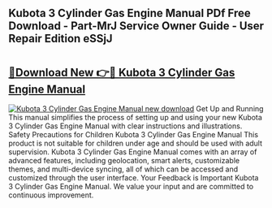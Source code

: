 ## Kubota 3 Cylinder Gas Engine Manual PDf Free Download - Part-MrJ Service Owner Guide - User Repair Edition eSSjJ

# <h2><a href="http://bc88170.oget.top/?id=Kubota+3+Cylinder+Gas+Engine+Manual">🔗Download New 👉🔴 Kubota 3 Cylinder Gas Engine Manual</a></h2>

[![Kubota 3 Cylinder Gas Engine Manual new download](https://i.imgur.com/5g1atiW.png)](http://bc88170.oget.top/?id=Kubota+3+Cylinder+Gas+Engine+Manual)
Get Up and Running This manual simplifies the process of setting up and using your new Kubota 3 Cylinder Gas Engine Manual with clear instructions and illustrations. Safety Precautions for Children Kubota 3 Cylinder Gas Engine Manual This product is not suitable for children under age and should be used with adult supervision. Kubota 3 Cylinder Gas Engine Manual comes with an array of advanced features, including geolocation, smart alerts, customizable themes, and multi-device syncing, all of which can be accessed and customized through the user interface. Your Feedback is Important Kubota 3 Cylinder Gas Engine Manual. We value your input and are committed to continuous improvement.

